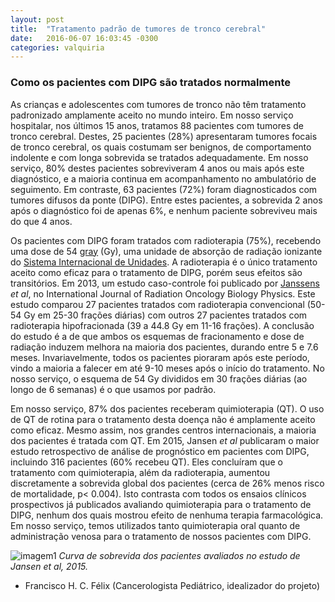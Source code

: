 ```yaml
---
layout: post
title:  "Tratamento padrão de tumores de tronco cerebral"
date:   2016-06-07 16:03:45 -0300
categories: valquiria
---
```

### Como os pacientes com DIPG são tratados normalmente

As crianças e adolescentes com tumores de tronco não têm tratamento padronizado amplamente aceito no mundo inteiro. Em nosso serviço hospitalar, nos últimos 15 anos, tratamos 88 pacientes com tumores de tronco cerebral. Destes, 25 pacientes (28%) apresentaram tumores focais de tronco cerebral, os quais costumam ser benignos, de comportamento indolente e com longa sobrevida se tratados adequadamente. Em nosso serviço, 80% destes pacientes sobreviveram 4 anos ou mais após este diagnóstico, e a maioria continua em acompanhamento no ambulatório de seguimento. Em contraste, 63 pacientes (72%) foram diagnosticados com tumores difusos da ponte (DIPG). Entre estes pacientes, a sobrevida 2 anos após o diagnóstico foi de apenas 6%, e nenhum paciente sobreviveu mais do que 4 anos.

Os pacientes com DIPG foram tratados com radioterapia (75%), recebendo uma dose de 54 [gray](https://en.wikipedia.org/wiki/Gray_(unit)) (Gy), uma unidade de absorção de radiação ionizante do [Sistema Internacional de Unidades](https://pt.wikipedia.org/wiki/Sistema_Internacional_de_Unidades). A radioterapia é o único tratamento aceito como eficaz para o tratamento de DIPG, porém seus efeitos são transitórios. Em 2013, um estudo caso-controle foi publicado por [Janssens](http://www.sciencedirect.com/science/article/pii/S0360301612005524?np=y) *et al*, no International Journal of Radiation Oncology Biology Physics. Este estudo comparou 27 pacientes tratados com radioterapia convencional (50-54 Gy em 25-30 frações diárias) com outros 27 pacientes tratados com radioterapia hipofracionada (39 a 44.8 Gy em 11-16 frações). A conclusão do estudo é a de que ambos os esquemas de fracionamento e dose de radiação induzem melhora na maioria dos pacientes, durando entre 5 e 7.6 meses. Invariavelmente, todos os pacientes pioraram após este período, vindo a maioria a falecer em até 9-10 meses após o início do tratamento. No nosso serviço, o esquema de 54 Gy divididos em 30 frações diárias (ao longo de 6 semanas) é o que usamos por padrão.

Em nosso serviço, 87% dos pacientes receberam quimioterapia (QT). O uso de QT de rotina para o tratamento desta doença não é amplamente aceito como eficaz. Mesmo assim, nos grandes centros internacionais, a maioria dos pacientes é tratada com QT. Em 2015, Jansen *et al* publicaram o maior estudo retrospectivo de análise de prognóstico em pacientes com DIPG, incluindo 316 pacientes (60% recebeu QT). Eles concluíram que o tratamento com quimioterapia, além da radioterapia, aumentou discretamente a sobrevida global dos pacientes (cerca de 26% menos risco de mortalidade, p< 0.004). Isto contrasta com todos os ensaios clínicos prospectivos já publicados avaliando quimioterapia para o tratamento de DIPG, nenhum dos quais mostrou efeito de nenhuma terapia farmacológica. Em nosso serviço, temos utilizados tanto quimioterapia oral quanto de administração venosa para o tratamento de nossos pacientes com DIPG.

![imagem1](http://www.ncbi.nlm.nih.gov/pmc/articles/PMC4483042/bin/nou10402.jpg)
*Curva de sobrevida dos pacientes avaliados no estudo de Jansen et al, 2015.*

- Francisco H. C. Félix (Cancerologista Pediátrico, idealizador do projeto)
